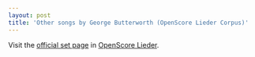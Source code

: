 ```yaml
---
layout: post
title: 'Other songs by George Butterworth (OpenScore Lieder Corpus)'
---
```


Visit the [official set page] in [OpenScore Lieder].

[official set page]: https://musescore.com/openscore-lieder-corpus/sets/5103552
[OpenScore Lieder]: https://musescore.com/openscore-lieder-corpus

